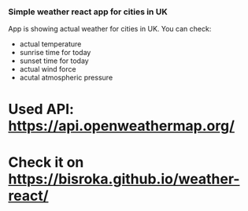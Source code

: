 ### Simple weather react app for cities in UK 

App is showing actual weather for cities in UK. You can check:
- actual temperature
- sunrise time for today
- sunset time for today
- actual wind force
- acutal atmospheric pressure

# Used API: <a href="https://api.openweathermap.org/">https://api.openweathermap.org/</a>

# Check it on <a href="https://bisroka.github.io/weather-react/"> https://bisroka.github.io/weather-react/ </a>
